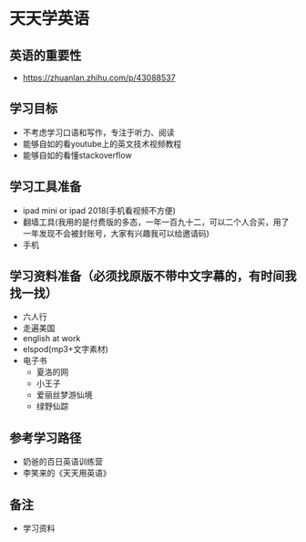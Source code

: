 # 天天学英语
## 英语的重要性
- https://zhuanlan.zhihu.com/p/43088537
## 学习目标
- 不考虑学习口语和写作，专注于听力、阅读
- 能够自如的看youtube上的英文技术视频教程
- 能够自如的看懂stackoverflow
## 学习工具准备
- ipad mini or ipad 2018(手机看视频不方便)
- 翻墙工具(我用的是付费版的多态，一年一百九十二，可以二个人合买，用了一年发现不会被封账号，大家有兴趣我可以给邀请码)
- 手机

## 学习资料准备（必须找原版不带中文字幕的，有时间我找一找）
- 六人行
- 走遍美国
- english at work
- elspod(mp3+文字素材)
- 电子书
    + 夏洛的网
    + 小王子
    + 爱丽丝梦游仙境
    + 绿野仙踪

## 参考学习路径
- 奶爸的百日英语训练营
- 李笑来的《天天用英语》

## 备注
- 学习资料



